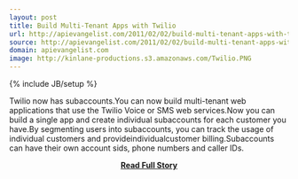 ```yaml
---
layout: post
title: Build Multi-Tenant Apps with Twilio
url: http://apievangelist.com/2011/02/02/build-multi-tenant-apps-with-twilio/
source: http://apievangelist.com/2011/02/02/build-multi-tenant-apps-with-twilio/
domain: apievangelist.com
image: http://kinlane-productions.s3.amazonaws.com/Twilio.PNG
---
```

{% include JB/setup %}<p>Twilio now has subaccounts.You can now build multi-tenant web applications that use the Twilio Voice or SMS web services.Now you can build a single app and create individual subaccounts for each customer you have.By segmenting users into subaccounts, you can track the usage of individual customers and provideindividualcustomer billing.Subaccounts can have their own account sids, phone numbers and caller IDs.</p>
<center><p><a href="http://apievangelist.com/2011/02/02/build-multi-tenant-apps-with-twilio/" style='padding:25px; font-sze:18px; font-weight: bold;'>Read Full Story</a></p></center>

